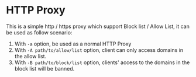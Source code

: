 # HTTP Proxy

This is a simple http / https proxy which support Block list / Allow List, it can be used as follow scenario:

1. With `-a` option, be used as a normal HTTP Proxy
2. With `-A path/to/allow/list` option, client can only access domains in the allow list.
3. With `-B path/to/block/list` option, clients' access to the domains in the block list will be banned.
